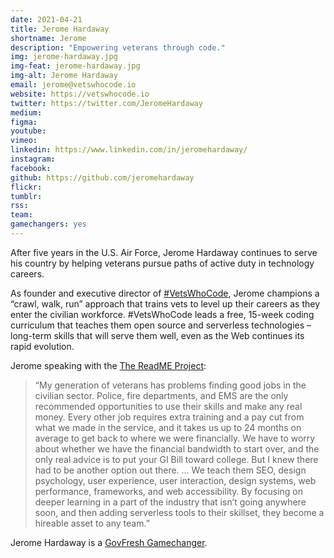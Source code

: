 ```yaml
---
date: 2021-04-21 
title: Jerome Hardaway
shortname: Jerome
description: "Empowering veterans through code."
img: jerome-hardaway.jpg
img-feat: jerome-hardaway.jpg
img-alt: Jerome Hardaway
email: jerome@vetswhocode.io
website: https://vetswhocode.io
twitter: https://twitter.com/JeromeHardaway
medium: 
figma: 
youtube: 
vimeo: 
linkedin: https://www.linkedin.com/in/jeromehardaway/
instagram: 
facebook: 
github: https://github.com/jeromehardaway
flickr: 
tumblr: 
rss: 
team: 
gamechangers: yes
---
```


After five years in the U.S. Air Force, Jerome Hardaway continues to serve his country by helping veterans pursue paths of active duty in technology careers.

As founder and executive director of [#VetsWhoCode](https://vetswhocode.io/), Jerome champions a “crawl, walk, run” approach that trains vets to level up their careers as they enter the civilian workforce. #VetsWhoCode leads a free, 15-week coding curriculum that teaches them open source and serverless technologies – long-term skills that will serve them well, even as the Web continues its rapid evolution.

Jerome speaking with the [The ReadME Project](https://github.com/readme/stories/jerome-hardaway):

> “My generation of veterans has problems finding good jobs in the civilian sector. Police, fire departments, and EMS are the only recommended opportunities to use their skills and make any real money. Every other job requires extra training and a pay cut from what we made in the service, and it takes us up to 24 months on average to get back to where we were financially. We have to worry about whether we have the financial bandwidth to start over, and the only real advice is to put your GI Bill toward college. But I knew there had to be another option out there. … We teach them SEO, design psychology, user experience, user interaction, design systems, web performance, frameworks, and web accessibility. By focusing on deeper learning in a part of the industry that isn’t going anywhere soon, and then adding serverless tools to their skillset, they become a hireable asset to any team.”

Jerome Hardaway is a [GovFresh Gamechanger](https://govfresh.com/gamechangers).